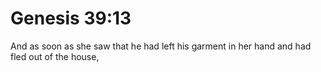 # Genesis 39:13

And as soon as she saw that he had left his garment in her hand and had fled out of the house,
